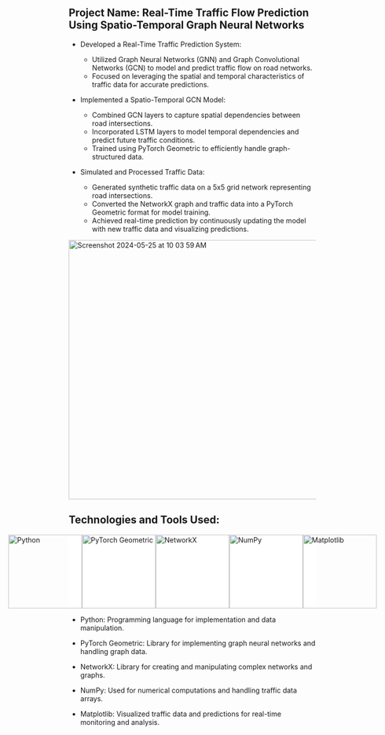 ## Project Name: Real-Time Traffic Flow Prediction Using Spatio-Temporal Graph Neural Networks

- Developed a Real-Time Traffic Prediction System:
  - Utilized Graph Neural Networks (GNN) and Graph Convolutional Networks (GCN) to model and predict traffic flow on road networks.
  - Focused on leveraging the spatial and temporal characteristics of traffic data for accurate predictions.

- Implemented a Spatio-Temporal GCN Model:
  - Combined GCN layers to capture spatial dependencies between road intersections.
  - Incorporated LSTM layers to model temporal dependencies and predict future traffic conditions.
  - Trained using PyTorch Geometric to efficiently handle graph-structured data.

- Simulated and Processed Traffic Data:
  - Generated synthetic traffic data on a 5x5 grid network representing road intersections.
  - Converted the NetworkX graph and traffic data into a PyTorch Geometric format for model training.
  - Achieved real-time prediction by continuously updating the model with new traffic data and visualizing predictions.


<img width="528" alt="Screenshot 2024-05-25 at 10 03 59 AM" src="https://github.com/Arnavsao/Real-Time-Traffic-Flow-Prediction-Using-Spatio-Temporal-GNN/assets/140349606/6f2fb682-90c0-4f97-afa2-2652cacd560f">





## Technologies and Tools Used:

<div style="display: flex; justify-content: center; align-items: center; background-color: white;">
  <img src="https://upload.wikimedia.org/wikipedia/commons/thumb/c/c3/Python-logo-notext.svg/200px-Python-logo-notext.svg.png" alt="Python" width="150"/>
  <img src="https://pytorch-geometric.readthedocs.io/en/latest/_images/pyg_logo_text.svg" alt="PyTorch Geometric" width="150"/>
  <img src="https://networkx.org/_static/networkx_logo.svg" alt="NetworkX" width="150"/>
  <img src="https://numpy.org/images/logos/numpy.svg" alt="NumPy" width="150"/>
  <img src="https://matplotlib.org/stable/_static/logo2_compressed.svg" alt="Matplotlib" width="150"/>
</div>

- Python: Programming language for implementation and data manipulation.


- PyTorch Geometric: Library for implementing graph neural networks and handling graph data.


- NetworkX: Library for creating and manipulating complex networks and graphs.


- NumPy: Used for numerical computations and handling traffic data arrays.


- Matplotlib: Visualized traffic data and predictions for real-time monitoring and analysis.

